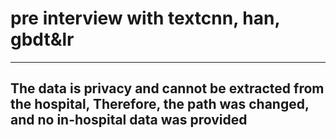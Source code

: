 # pre interview with textcnn, han, gbdt&lr 
***
## The data is privacy and cannot be extracted from the hospital, Therefore, the path was changed, and no in-hospital data was provided
